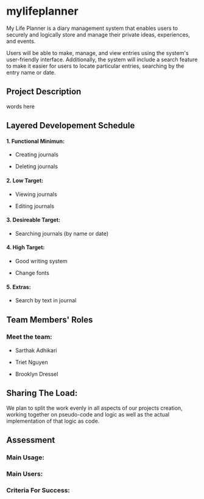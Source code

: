# mylifeplanner
My Life Planner is a diary management system that enables users to securely and logically store and manage their private ideas, experiences, and events.

Users will be able to make, manage, and view entries using the system's user-friendly interface. Additionally, the system will include a search feature to make it easier for users to locate particular entries, searching by the entry name or date.

## Project Description
words here



## Layered Developement Schedule
#### 1. Functional Minimun:

- Creating journals

- Deleting journals

#### 2. Low Target:

- Viewing journals

- Editing journals

#### 3. Desireable Target:

- Searching journals (by name or date)

#### 4. High Target:

- Good writing system

- Change fonts

#### 5. Extras:

- Search by text in journal



## Team Members' Roles

### Meet the team:

- Sarthak Adhikari

- Triet Nguyen

- Brooklyn Dressel

## Sharing The Load:

We plan to split the work evenly in all aspects of our projects creation, working together on pseudo-code and logic as well as the actual implementation of that logic as code.



## Assessment

### Main Usage:

### Main Users:

### Criteria For Success:
